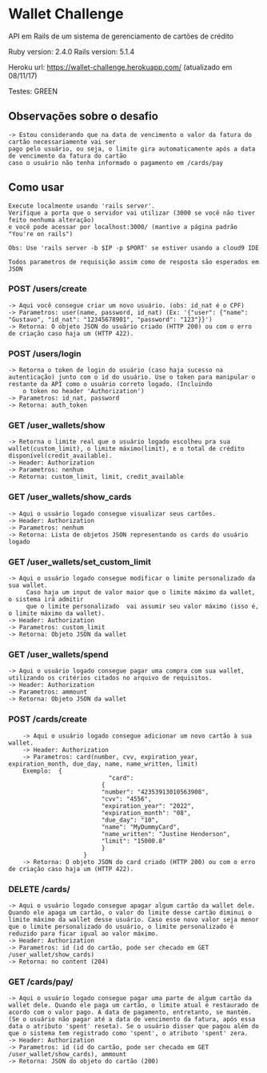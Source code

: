 # Wallet Challenge
API em Rails de um sistema de gerenciamento de cartões de crédito

Ruby version: 2.4.0
Rails version: 5.1.4

Heroku url: https://wallet-challenge.herokuapp.com/ (atualizado em 08/11/17)

Testes: GREEN

## Observações sobre o desafio
	-> Estou considerando que na data de vencimento o valor da fatura do cartão necessariamente vai ser
	pago pelo usuário, ou seja, o limite gira automaticamente após a data de vencimento da fatura do cartão
	caso o usuário não tenha informado o pagamento em /cards/pay

## Como usar

	Execute localmente usando 'rails server'.
	Verifique a porta que o servidor vai utilizar (3000 se você não tiver feito nenhuma alteração)
	e você pode acessar por localhost:3000/ (mantive a página padrão "You're on rails")

	Obs: Use 'rails server -b $IP -p $PORT' se estiver usando a cloud9 IDE

	Todos parametros de requisição assim como de resposta são esperados em JSON

### POST /users/create
	-> Aqui você consegue criar um novo usuário. (obs: id_nat é o CPF)
	-> Parametros: user(name, password, id_nat) (Ex: '{"user": {"name": "Gustavo", "id_nat": "12345678901", "password": "123"}}')
	-> Retorna: O objeto JSON do usuário criado (HTTP 200) ou com o erro de criação caso haja um (HTTP 422).

### POST /users/login
	-> Retorna o token de login do usuário (caso haja sucesso na autenticação) junto com o id do usuário. Use o token para manipular o restante da API como o usuário correto logado. (Incluindo
		o token no header 'Authorization')
	-> Parametros: id_nat, password 
	-> Retorna: auth_token

### GET /user_wallets/show
	-> Retorna o limite real que o usuário logado escolheu pra sua wallet(custom_limit), o limite máximo(limit), e o total de crédito disponível(credit_available).
	-> Header: Authorization
	-> Parametros: nenhum
	-> Retorna: custom_limit, limit, credit_available

### GET /user_wallets/show_cards
	-> Aqui o usuário logado consegue visualizar seus cartões.
	-> Header: Authorization
	-> Parametros: nenhum
	-> Retorna: Lista de objetos JSON representando os cards do usuário logado

### GET /user_wallets/set_custom_limit
	-> Aqui o usuário logado consegue modificar o limite personalizado da sua wallet.
		 Caso haja um input de valor maior que o limite máximo da wallet, o sistema irá admitir
		 que o limite personalizado  vai assumir seu valor máximo (isso é, o limite máximo da wallet).
	-> Header: Authorization
	-> Parametros: custom_limit
	-> Retorna: Objeto JSON da wallet

### GET /user_wallets/spend
	-> Aqui o usuário logado consegue pagar uma compra com sua wallet, utilizando os critérios citados no arquivo de requisitos.
	-> Header: Authorization
	-> Parametros: ammount
	-> Retorna: Objeto JSON da wallet

### POST /cards/create
		-> Aqui o usuário logado consegue adicionar um novo cartão à sua wallet. 
		-> Header: Authorization
		-> Parametros: card(number, cvv, expiration_year, expiration_month, due_day, name, name_written, limit)
		Exemplo:  {
								"card": 
						      {
						      "number": "42353913010563908", 
						      "cvv": "4556",
						      "expiration_year": "2022", 
						      "expiration_month": "08",
						      "due_day": "10",
						      "name": "MyDummyCard", 
						      "name_written": "Justine Henderson", 
						      "limit": "15000.8" 
						      }
						 }
		-> Retorna: O objeto JSON do card criado (HTTP 200) ou com o erro de criação caso haja um (HTTP 422).

### DELETE /cards/
	-> Aqui o usuário logado consegue apagar algum cartão da wallet dele. Quando ele apaga um cartão, o valor do limite desse cartão diminui o limite máximo da wallet desse usuário. Caso esse novo valor seja menor que o limite personalizado do usuário, o limite personalizado é reduzido para ficar igual ao valor máximo.
	-> Header: Authorization
	-> Parametros: id (id do cartão, pode ser checado em GET /user_wallet/show_cards)
	-> Retorna: no content (204)

### GET /cards/pay/
	-> Aqui o usuário logado consegue pagar uma parte de algum cartão da wallet dele. Quando ele paga um cartão, o limite atual é restaurado de acordo com o valor pago. A data de pagamento, entretanto, se mantém. (Se o usuário não pagar até a data de vencimento da fatura, após essa data o atributo 'spent' reseta). Se o usuário disser que pagou além do que o sistema tem registrado como 'spent', o atributo 'spent' zera.
	-> Header: Authorization
	-> Parametros: id (id do cartão, pode ser checado em GET /user_wallet/show_cards), ammount
	-> Retorna: JSON do objeto do cartão (200)


